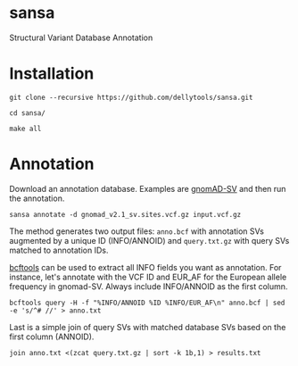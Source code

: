 # sansa
Structural Variant Database Annotation

# Installation

`git clone --recursive https://github.com/dellytools/sansa.git`

`cd sansa/`

`make all`

# Annotation

Download an annotation database. Examples are [gnomAD-SV](https://gnomad.broadinstitute.org/) and then run the annotation.

`sansa annotate -d gnomad_v2.1_sv.sites.vcf.gz input.vcf.gz`

The method generates two output files: `anno.bcf` with annotation SVs augmented by a unique ID (INFO/ANNOID) and `query.txt.gz` with query SVs matched to annotation IDs.

[bcftools](https://github.com/samtools/bcftools) can be used to extract all INFO fields you want as annotation. For instance, let's annotate with the VCF ID and EUR_AF for the European allele frequency in gnomad-SV. Always include INFO/ANNOID as the first column.

`bcftools query -H -f "%INFO/ANNOID %ID %INFO/EUR_AF\n" anno.bcf | sed -e 's/^# //' > anno.txt`

Last is a simple join of query SVs with matched database SVs based on the first column (ANNOID).

`join anno.txt <(zcat query.txt.gz | sort -k 1b,1) > results.txt`
